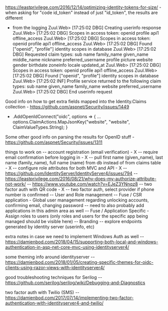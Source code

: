 ﻿https://leastprivilege.com/2016/12/14/optimizing-identity-tokens-for-size/ - when asking for "code id_token" instead of just "id_token", the results are different
- from the logging
Zuul.Web> [17:25:02 DBG] Creating userinfo response
Zuul.Web> [17:25:02 DBG] Scopes in access token: openid profile api1 offline_access
Zuul.Web> [17:25:02 DBG] Scopes in access token: openid profile api1 offline_access
Zuul.Web> [17:25:02 DBG] Found ["openid", "profile"] identity scopes in database
Zuul.Web> [17:25:02 DBG] Requested claim types: sub name family_name given_name middle_name nickname preferred_username profile picture website gender birthdate zoneinfo locale updated_at
Zuul.Web> [17:25:02 DBG] Scopes in access token: openid profile api1 offline_access
Zuul.Web> [17:25:02 DBG] Found ["openid", "profile"] identity scopes in database
Zuul.Web> [17:25:02 INF] Profile service returned to the following claim types: sub name given_name family_name website preferred_username
Zuul.Web> [17:25:02 DBG] End userinfo request

Good info on how to get extra fields mapped into the Identity.Claims collection - https://github.com/aspnet/Security/issues/1449
- .AddOpenIdConnect("oidc", options =>
  {
   ...
   options.ClaimActions.MapJsonKey("website", "website", ClaimValueTypes.String);
  }

Some other good info on parsing the results for OpenID stuff - https://github.com/aspnet/Security/issues/1311

things to work on
-- account registration (email verification) - X
-- require email confirmation before logging in - X
-- pull first name (given_name), last name (family_name), full name (name) from db instead of from claims table - X
-- configure role attributes for both MVC and API - X
   -- https://github.com/IdentityServer/IdentityServer4/issues/794
   -- https://leastprivilege.com/2016/08/21/why-does-my-authorize-attribute-not-work/
   -- https://www.youtube.com/watch?v=EJeZ3YNnqz8
-- two factor auth with QR code - X
-- two factor auth, select provider if phone number is confirmed
-- User and Role management
  -- Fuse / CSR application - Global user management regarding unlocking accounts, confirming email, changing password
    -- need to also probably add applications in this admin area as well
  -- Fuse / Application Specific - Assign roles to users (only roles and users for the specific app being managed should be visible here)
-- Branding
-- explore endpoints generated by identity server (userinfo, etc)



extra notes in case we need to implement Windows Auth as well
-- https://damienbod.com/2018/04/15/supporting-both-local-and-windows-authentication-in-asp-net-core-mvc-using-identityserver4/

some theming info around identityserver
-- https://damienbod.com/2018/01/05/creating-specific-themes-for-oidc-clients-using-razor-views-with-identityserver4/

good troubleshooting techniques for Serilog
-- https://github.com/serilog/serilog/wiki/Debugging-and-Diagnostics

two factor auth with Twilio (SMS)
-- https://damienbod.com/2017/07/14/implementing-two-factor-authentication-with-identityserver4-and-twilio/


